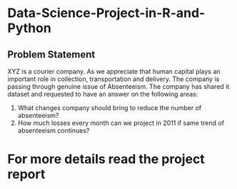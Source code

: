 # Data-Science-Project-in-R-and-Python
## Problem Statement
XYZ is a courier company. As we appreciate that human capital plays an important role in collection, transportation and delivery. The company is passing through genuine issue of Absenteeism. The company has shared it dataset and requested to have an answer on the following areas: 
1. What changes company should bring to reduce the number of absenteeism? 
2. How much losses every month can we project in 2011 if same trend of absenteeism continues?

# For more details read the project report
